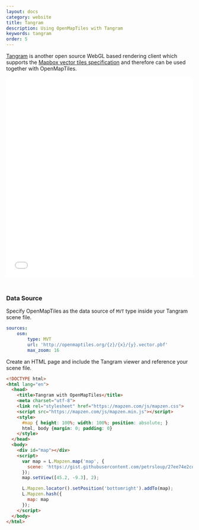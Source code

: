 ```yaml
---
layout: docs
category: website
title: Tangram
description: Using OpenMapTiles with Tangram
keywords: tangram
order: 5
---
```


[Tangram](https://mapzen.com/products/tangram/) is another open source WebGL based
rendering client which supports the [Mapbox vector tiles specification](https://www.mapbox.com/vector-tiles/specification/)
and therefore can be used together with OpenMapTiles.

<iframe src="/maps/tangram.html" frameborder="0" scrolling="0" width="100%" height="540px" style="margin-bottom:25px;"></iframe>

### Data Source

Specify OpenMapTiles as the data source of `MVT` type inside your Tangram scene file.

```yaml
sources:
    osm:
        type: MVT
        url: 'http://openmaptiles.org/{z}/{x}/{y}.vector.pbf'
        max_zoom: 16

```

Create an HTML page and include the Tangram viewer and reference your scene file.

```html
<!DOCTYPE html>
<html lang="en">
  <head>
    <title>Tangram with OpenMapTiles</title>
    <meta charset="utf-8">
    <link rel="stylesheet" href="https://mapzen.com/js/mapzen.css">
    <script src="https://mapzen.com/js/mapzen.min.js"></script>
    <style>
      #map { height: 100%; width: 100%; position: absolute; }
      html, body {margin: 0; padding: 0}
    </style>
  </head>
  <body>
    <div id="map"></div>
    <script>
      var map = L.Mapzen.map('map', {
        scene: 'https://gist.githubusercontent.com/petrsloup/27ee74e2cdebc7ac72129da3a89a440f/raw/19385aae40b9d0ba0a6c0ef1c3afe87f2743d54d/gistfile1.txt'
      });
      map.setView([45.2, -9.3], 2);

      L.Mapzen.locator().setPosition('bottomright').addTo(map);
      L.Mapzen.hash({
        map: map
      });
    </script>
  </body>
</html>
```
